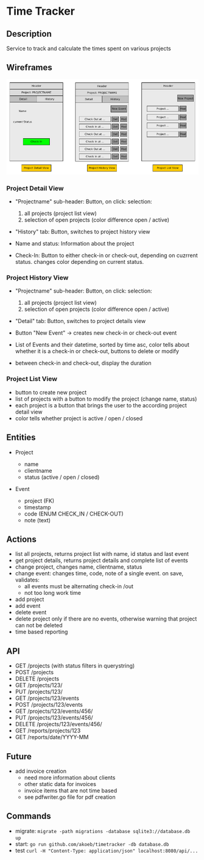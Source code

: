 # Time Tracker #

## Description ##

Service to track and calculate the times spent on various projects

## Wireframes ##

![wireframes](wireframes.png "Wireframes")

### Project Detail View ###

* "Projectname" sub-header: Button, on click: selection:

    1. all projects (project list view)
    2. selection of open projects (color difference open / active)

* "History" tab: Button, switches to project history view
* Name and status: Information about the project
* Check-In: Button to either check-in or check-out, depending on cuzrrent status. changes color depending on current status.

### Project History View ###

* "Projectname" sub-header: Button, on click: selection:

    1. all projects (project list view)
    2. selection of open projects (color difference open / active)

* "Detail" tab: Button, switches to project details view
* Button "New Event" -> creates new check-in or check-out event
* List of Events and their datetime, sorted by time asc, color tells about whether it is a check-in or check-out, buttons to delete or modify
* between check-in and check-out, display the duration

### Project List View ###

* button to create new project
* list of projects with a button to modify the project (change name, status)
* each project is a button that brings the user to the according project detail view
* color tells whether project is active / open / closed

## Entities ##

* Project
  * name
  * clientname
  * status (active / open / closed)

* Event
  * project (FK)
  * timestamp
  * code (ENUM CHECK_IN / CHECK-OUT)
  * note (text)

## Actions ##

* list all projects, returns project list with name, id status and last event
* get project details, returns project details and complete list of events
* change project, changes name, clientname, status
* change event: changes time, code, note of a single event. on save, validates:
  * all events must be alternating check-in /out
  * not too long work time
* add project
* add event
* delete event
* delete project only if there are no events, otherwise warning that project can not be deleted
* time based reporting

## API ##

* GET /projects (with status filters in querystring)
* POST /projects
* DELETE /projects
* GET /projects/123/
* PUT /projects/123/
* GET /projects/123/events
* POST /projects/123/events
* GET /projects/123/events/456/
* PUT /projects/123/events/456/
* DELETE /projects/123/events/456/
* GET /reports/projects/123
* GET /reports/date/YYYY-MM

## Future ##

* add invoice creation
  * need more information about clients
  * other static data for invoices
  * invoice items that are not time based
  * see pdfwriter.go file for pdf creation

## Commands ##

* migrate: `migrate -path migrations -database sqlite3://database.db up`
* start: `go run github.com/akoeb/timetracker -db database.db`
* test `curl -H "Content-Type: application/json" localhost:8080/api/...`
